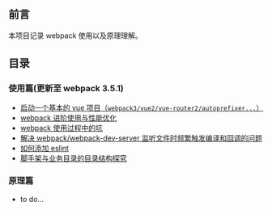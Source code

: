 ## 前言

本项目记录 webpack 使用以及原理理解。

## 目录

### 使用篇(更新至 webpack 3.5.1)

+ [启动一个基本的 vue 项目（`webpack3/vue2/vue-router2/autoprefixer...`）](https://github.com/liuyuanyangscript/deep-webpack/issues/1)
+ [webpack 进阶使用与性能优化](https://github.com/liuyuanyangscript/deep-webpack/issues/2)
+ [webpack 使用过程中的坑](https://github.com/liuyuanyangscript/deep-webpack/issues/3)
+ [解决 webpack/webpack-dev-server 监听文件时频繁触发编译和回调的问题](https://github.com/liuyuanyangscript/deep-webpack/issues/4)
+	[如何添加 eslint](https://github.com/liuyuanyangscript/deep-webpack/issues/7)
+	[脚手架与业务目录的目录结构探究](https://github.com/liuyuanyangscript/deep-webpack/issues/8)

### 原理篇

+ to do...
